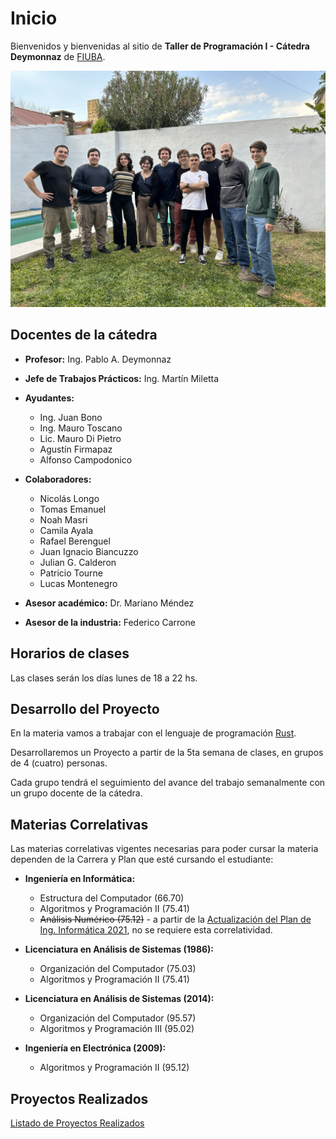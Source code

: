 # Inicio

Bienvenidos y bienvenidas al sitio de **Taller de Programación I - Cátedra Deymonnaz** de [FIUBA](http://www.fi.uba.ar/).


<div style="text-align:center"><img src="asado_taller_24c1.jpg"/></div>


## Docentes de la cátedra
- **Profesor:** Ing. Pablo A. Deymonnaz
- **Jefe de Trabajos Prácticos:** Ing. Martín Miletta
- **Ayudantes:**
  - Ing. Juan Bono
  - Ing. Mauro Toscano
  - Lic. Mauro Di Pietro
  - Agustín Firmapaz
  - Alfonso Campodonico
- **Colaboradores:**
  - Nicolás Longo
  - Tomas Emanuel
  - Noah Masri
  - Camila Ayala
  - Rafael Berenguel
  - Juan Ignacio Biancuzzo
  - Julian G. Calderon
  - Patricio Tourne
  - Lucas Montenegro

- **Asesor académico:** Dr. Mariano Méndez
- **Asesor de la industria:** Federico Carrone


## Horarios de clases

Las clases serán los días lunes de 18 a 22 hs.

## Desarrollo del Proyecto

En la materia vamos a trabajar con el lenguaje de programación [Rust](https://www.rust-lang.org/).

Desarrollaremos un Proyecto a partir de la 5ta semana de clases, en grupos de 4 (cuatro) personas.

Cada grupo tendrá el seguimiento del avance del trabajo semanalmente con un grupo docente de la cátedra.

## Materias Correlativas

Las materias correlativas vigentes necesarias para poder cursar la materia dependen de la Carrera y Plan que esté cursando el estudiante:

- **Ingeniería en Informática:**

  - Estructura del Computador (66.70)
  - Algoritmos y Programación II (75.41)
  - ~~Análisis Numérico (75.12)~~ - a partir de la [Actualización del Plan de Ing. Informática 2021](http://www.fi.uba.ar/sites/default/files/DETALLE%20ACTUALIZACI%C3%93N%20PLAN%20ING.%20EN%20INFORM%C3%81TICA.pdf), no se requiere esta correlatividad.

- **Licenciatura en Análisis de Sistemas (1986):**

  - Organización del Computador (75.03)
  - Algoritmos y Programación II (75.41)

- **Licenciatura en Análisis de Sistemas (2014):**

  - Organización del Computador (95.57)
  - Algoritmos y Programación III (95.02)

- **Ingeniería en Electrónica (2009):**
  - Algoritmos y Programación II (95.12)

## Proyectos Realizados
  [Listado de Proyectos Realizados](./proyecto/index.md)
